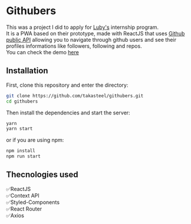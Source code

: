 # Githubers  
This was a project I did to apply for [Luby's](https://www.luby.com.br/en/home/) internship program.  
It is a PWA based on their prototype, made with ReactJS that uses [Github public API](https://docs.github.com/en/rest) allowing you to navigate through github users and see their profiles informations like followers, following and repos.  
You can check the demo [here](https://githuberspwa.netlify.app/)  

## Installation 
First, clone this repository and enter the directory:
```bash
git clone https://github.com/takasteel/githubers.git
cd githubers
```
Then install the dependencies and start the server:
```bash
yarn
yarn start
```
or if you are using npm:
```bash
npm install
npm run start
```

## Thecnologies used
✅ReactJS  
✅Context API  
✅Styled-Components  
✅React Router  
✅Axios  